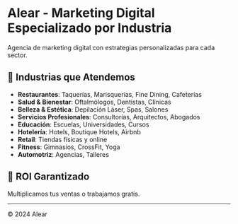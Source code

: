 ﻿# Alear - Marketing Digital Especializado por Industria

Agencia de marketing digital con estrategias personalizadas para cada sector.

## 🎯 Industrias que Atendemos

- **Restaurantes**: Taquerías, Marisquerías, Fine Dining, Cafeterías
- **Salud & Bienestar**: Oftalmólogos, Dentistas, Clínicas
- **Belleza & Estética**: Depilación Láser, Spas, Salones
- **Servicios Profesionales**: Consultorías, Arquitectos, Abogados
- **Educación**: Escuelas, Universidades, Cursos
- **Hotelería**: Hotels, Boutique Hotels, Airbnb
- **Retail**: Tiendas físicas y online
- **Fitness**: Gimnasios, CrossFit, Yoga
- **Automotriz**: Agencias, Talleres

## 🚀 ROI Garantizado

Multiplicamos tus ventas o trabajamos gratis.

---
© 2024 Alear
